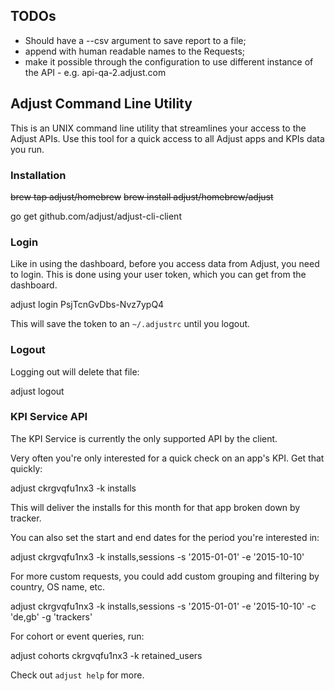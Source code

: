 ## TODOs

  - Should have a --csv argument to save report to a file;
  - append with human readable names to the Requests;
  - make it possible through the configuration to use different instance of the
    API - e.g. api-qa-2.adjust.com

## Adjust Command Line Utility

This is an UNIX command line utility that streamlines your access to the Adjust
APIs. Use this tool for a quick access to all Adjust apps and KPIs data you run.

### Installation

   ~~brew tap adjust/homebrew~~
   ~~brew install adjust/homebrew/adjust~~

   go get github.com/adjust/adjust-cli-client

### Login

Like in using the dashboard, before you access data from Adjust, you need to
login. This is done using your user token, which you can get from the dashboard.

   adjust login PsjTcnGvDbs-Nvz7ypQ4

This will save the token to an `~/.adjustrc` until you logout.

### Logout

Logging out will delete that file:

   adjust logout

### KPI Service API

The KPI Service is currently the only supported API by the client.

Very often you're only interested for a quick check on an app's KPI. Get that quickly:

   adjust ckrgvqfu1nx3 -k installs

This will deliver the installs for this month for that app broken down by tracker.

You can also set the start and end dates for the period you're interested in:

   adjust ckrgvqfu1nx3 -k installs,sessions -s '2015-01-01' -e '2015-10-10'

For more custom requests, you could add custom grouping and filtering by country, OS name, etc.

   adjust ckrgvqfu1nx3 -k installs,sessions -s '2015-01-01' -e '2015-10-10' -c 'de,gb' -g 'trackers'

For cohort or event queries, run:

   adjust cohorts ckrgvqfu1nx3 -k retained_users

Check out `adjust help` for more.
